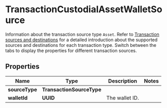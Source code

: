 

# TransactionCustodialAssetWalletSource

Information about the transaction source type `Asset`. Refer to [Transaction sources and destinations](https://www.cobo.com/developers/v2/guides/transactions/sources-and-destinations) for a detailed introduction about the supported sources and destinations for each transaction type.  Switch between the tabs to display the properties for different transaction sources. 

## Properties

| Name | Type | Description | Notes |
|------------ | ------------- | ------------- | -------------|
|**sourceType** | **TransactionSourceType** |  |  |
|**walletId** | **UUID** | The wallet ID. |  |



